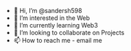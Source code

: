- 👋 Hi, I’m @sandersh598
- 👀 I’m interested in the Web
- 🌱 I’m currently learning Web3
- 💞️ I’m looking to collaborate on Projects
- 📫 How to reach me - email me

<!---
sandersh598/sandersh598 is a ✨ special ✨ repository because its `README.md` (this file) appears on your GitHub profile.
You can click the Preview link to take a look at your changes.
--->
